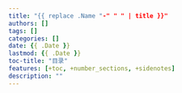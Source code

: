 ```yaml
---
title: "{{ replace .Name "-" " " | title }}"
authors: []
tags: []
categories: []
date: {{ .Date }}
lastmod: {{ .Date }}
toc-title: "目录"
features: [+toc, +number_sections, +sidenotes]
description: ""
---
```


